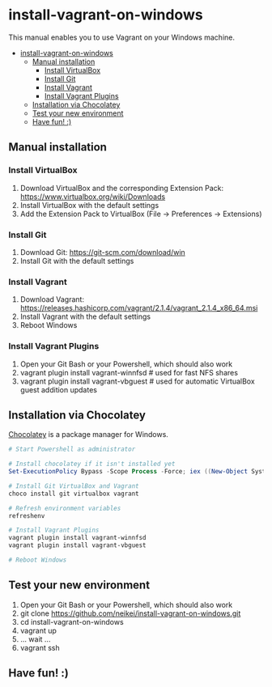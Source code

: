 # install-vagrant-on-windows

This manual enables you to use Vagrant on your Windows machine.

<!-- TOC -->

- [install-vagrant-on-windows](#install-vagrant-on-windows)
    - [Manual installation](#manual-installation)
        - [Install VirtualBox](#install-virtualbox)
        - [Install Git](#install-git)
        - [Install Vagrant](#install-vagrant)
        - [Install Vagrant Plugins](#install-vagrant-plugins)
    - [Installation via Chocolatey](#installation-via-chocolatey)
    - [Test your new environment](#test-your-new-environment)
    - [Have fun! :)](#have-fun-)

<!-- /TOC -->

## Manual installation

### Install VirtualBox

1. Download VirtualBox and the corresponding Extension Pack: https://www.virtualbox.org/wiki/Downloads
2. Install VirtualBox with the default settings
3. Add the Extension Pack to VirtualBox (File -> Preferences -> Extensions)

### Install Git

1. Download Git: https://git-scm.com/download/win
2. Install Git with the default settings

### Install Vagrant

1. Download Vagrant: https://releases.hashicorp.com/vagrant/2.1.4/vagrant_2.1.4_x86_64.msi
2. Install Vagrant with the default settings
3. Reboot Windows

### Install Vagrant Plugins

1. Open your Git Bash or your Powershell, which should also work
2. vagrant plugin install vagrant-winnfsd # used for fast NFS shares
3. vagrant plugin install vagrant-vbguest # used for automatic VirtualBox guest addition updates

## Installation via Chocolatey

[Chocolatey](https://chocolatey.org/) is a package manager for Windows.

```powershell
# Start Powershell as administrator

# Install chocolatey if it isn't installed yet
Set-ExecutionPolicy Bypass -Scope Process -Force; iex ((New-Object System.Net.WebClient).DownloadString('https://chocolatey.org/install.ps1'))

# Install Git VirtualBox and Vagrant
choco install git virtualbox vagrant

# Refresh environment variables
refreshenv

# Install Vagrant Plugins
vagrant plugin install vagrant-winnfsd
vagrant plugin install vagrant-vbguest

# Reboot Windows
```

## Test your new environment

1. Open your Git Bash or your Powershell, which should also work
2. git clone https://github.com/neikei/install-vagrant-on-windows.git
3. cd install-vagrant-on-windows
4. vagrant up
5. ... wait ...
6. vagrant ssh

## Have fun! :)
